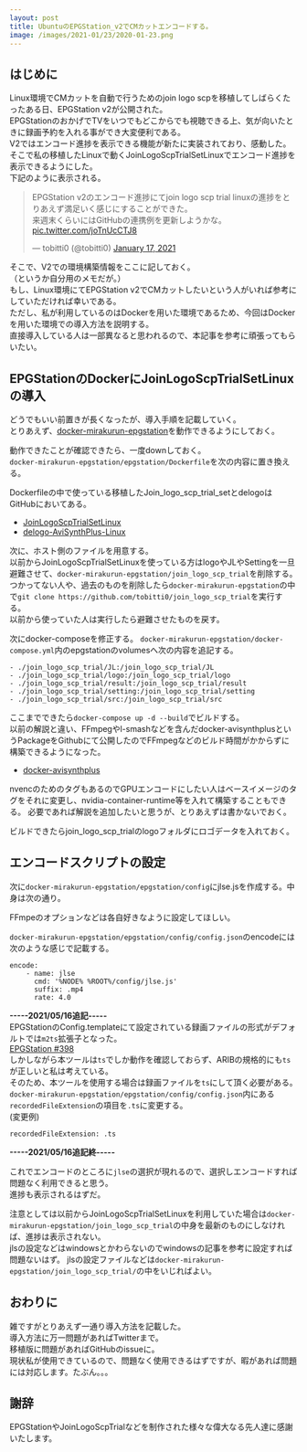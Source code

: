 ```yaml
---
layout: post
title: UbuntuのEPGStation_v2でCMカットエンコードする。
image: /images/2021-01/23/2020-01-23.png
---
```

## はじめに
Linux環境でCMカットを自動で行うためのjoin logo scpを移植してしばらくたったある日、EPGStation v2が公開された。  
EPGStationのおかげでTVをいつでもどこからでも視聴できる上、気が向いたときに録画予約を入れる事ができ大変便利である。  
V2ではエンコード進捗を表示できる機能が新たに実装されており、感動した。  
そこで私の移植したLinuxで動くJoinLogoScpTrialSetLinuxでエンコード進捗を表示できるようにした。  
下記のように表示される。
<blockquote class="twitter-tweet" data-conversation="none" data-theme="white"><p lang="ja" dir="ltr">EPGStation v2のエンコード進捗にてjoin logo scp trial linuxの進捗をとりあえず満足いく感じにすることができた。<br>来週末くらいにはGitHubの連携例を更新しようかな。 <a href="https://t.co/joTnUcCTJ8">pic.twitter.com/joTnUcCTJ8</a></p>&mdash; tobitti0 (@tobitti0) <a href="https://twitter.com/tobitti0/status/1350809160963690501?ref_src=twsrc%5Etfw">January 17, 2021</a></blockquote> <script async src="https://platform.twitter.com/widgets.js" charset="utf-8"></script>

そこで、V2での環境構築情報をここに記しておく。  
（というか自分用のメモだが。）  
もし、Linux環境にてEPGStation v2でCMカットしたいという人がいれば参考にしていただければ幸いである。   
ただし、私が利用しているのはDockerを用いた環境であるため、今回はDockerを用いた環境での導入方法を説明する。  
直接導入している人は一部異なると思われるので、本記事を参考に頑張ってもらいたい。    

## EPGStationのDockerにJoinLogoScpTrialSetLinuxの導入
どうでもいい前置きが長くなったが、導入手順を記載していく。  
とりあえず、<a href="https://github.com/l3tnun/docker-mirakurun-epgstation" target="_blank">docker-mirakurun-epgstation</a>を動作できるようにしておく。  

動作できたことが確認できたら、一度downしておく。  
`docker-mirakurun-epgstation/epgstation/Dockerfile`を次の内容に置き換える。

<script src="https://gist.github.com/tobitti0/0a1dc30b6a94534e69f80c5602b26333.js"></script>

Dockerfileの中で使っている移植したJoin\_logo\_scp\_trial\_setとdelogoはGitHubにおいてある。
- <a href="https://github.com/tobitti0/JoinLogoScpTrialSetLinux" target="_blank">JoinLogoScpTrialSetLinux</a>
- <a href="https://github.com/tobitti0/delogo-AviSynthPlus-Linux" target="_blank">delogo-AviSynthPlus-Linux</a>

次に、ホスト側のファイルを用意する。  
以前からJoinLogoScpTrialSetLinuxを使っている方はlogoやJLやSettingを一旦避難させて、`docker-mirakurun-epgstation/join_logo_scp_trial`を削除する。  
つかってない人や、過去のものを削除したら`docker-mirakurun-epgstation`の中で`git clone https://github.com/tobitti0/join_logo_scp_trial`を実行する。  
以前から使っていた人は実行したら避難させたものを戻す。

次にdocker-composeを修正する。
`docker-mirakurun-epgstation/docker-compose.yml`内のepgstationのvolumesへ次の内容を追記する。

````
- ./join_logo_scp_trial/JL:/join_logo_scp_trial/JL
- ./join_logo_scp_trial/logo:/join_logo_scp_trial/logo
- ./join_logo_scp_trial/result:/join_logo_scp_trial/result
- ./join_logo_scp_trial/setting:/join_logo_scp_trial/setting
- ./join_logo_scp_trial/src:/join_logo_scp_trial/src 
````

ここまでできたら`docker-compose up -d --build`でビルドする。  
以前の解説と違い、FFmpegやl-smashなどを含んだdocker-avisynthplusというPackageをGithubにて公開したのでFFmpegなどのビルド時間がかからずに構築できるようになった。
- <a href="https://github.com/users/tobitti0/packages/container/package/docker-avisynthplus" target="_blank">docker-avisynthplus</a>  

nvencのためのタグもあるのでGPUエンコードにしたい人はベースイメージのタグをそれに変更し、nvidia-container-runtime等を入れて構築することもできる。
必要であれば解説を追加したいと思うが、とりあえずは書かないでおく。

ビルドできたらjoin_logo_scp_trialのlogoフォルダにロゴデータを入れておく。

## エンコードスクリプトの設定 
次に`docker-mirakurun-epgstation/epgstation/config`にjlse.jsを作成する。中身は次の通り。
<script src="https://gist.github.com/tobitti0/bba90f8d82d1756df6dc14bd3c3e011c.js"></script>
FFmpeのオプションなどは各自好きなように設定してほしい。

`docker-mirakurun-epgstation/epgstation/config/config.json`のencodeには次のような感じで記載する。
````
encode:
    - name: jlse
      cmd: '%NODE% %ROOT%/config/jlse.js'
      suffix: .mp4
      rate: 4.0
````


**-----2021/05/16追記-----**  
EPGStationのConfig.templateにて設定されている録画ファイルの形式がデフォルトでは`m2ts`拡張子となった。  
[EPGStation #398](https://github.com/l3tnun/EPGStation/pull/398)  
しかしながら本ツールは`ts`でしか動作を確認しておらず、ARIBの規格的にも`ts`が正しいと私は考えている。  
そのため、本ツールを使用する場合は録画ファイルを`ts`にして頂く必要がある。  
`docker-mirakurun-epgstation/epgstation/config/config.json`内にある`recordedFileExtension`の項目を`.ts`に変更する。  
(変更例)
````
recordedFileExtension: .ts
````
**-----2021/05/16追記終-----**  


これでエンコードのところに`jlse`の選択が現れるので、選択しエンコードすれば問題なく利用できると思う。   
進捗も表示されるはずだ。

注意としては以前からJoinLogoScpTrialSetLinuxを利用していた場合は`docker-mirakurun-epgstation/join_logo_scp_trial`の中身を最新のものにしなければ、進捗は表示されない。  
jlsの設定などはwindowsとかわらないのでwindowsの記事を参考に設定すれば問題ないはず。
jlsの設定ファイルなどは`docker-mirakurun-epgstation/join_logo_scp_trial/`の中をいじればよい。   

## おわりに
雑ですがとりあえず一通り導入方法を記載した。  
導入方法に万一問題があればTwitterまで。  
移植版に問題があればGitHubのissueに。    
現状私が使用できているので、問題なく使用できるはずですが、暇があれば問題には対応します。たぶん。。。

## 謝辞
EPGStationやJoinLogoScpTrialなどを制作された様々な偉大なる先人達に感謝いたします。
